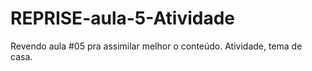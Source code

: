 # REPRISE-aula-5-Atividade
Revendo aula #05 pra assimilar melhor o conteúdo. Atividade, tema de casa.
